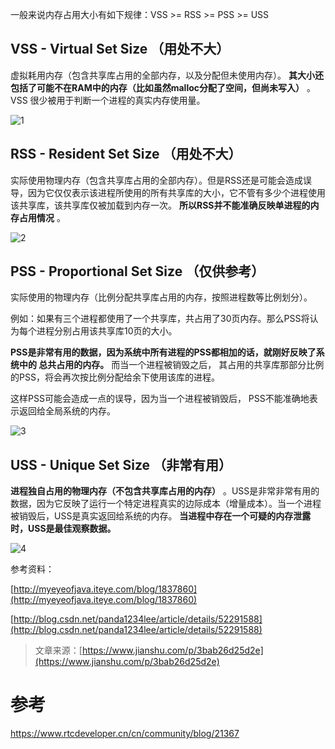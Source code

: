 

一般来说内存占用大小有如下规律：VSS >= RSS >= PSS >= USS

## **VSS - Virtual Set Size （用处不大）**

虚拟耗用内存（包含共享库占用的全部内存，以及分配但未使用内存）。 **其大小还包括了可能不在RAM中的内存（比如虽然malloc分配了空间，但尚未写入）** 。VSS 很少被用于判断一个进程的真实内存使用量。

![1](https://web-cdn.agora.io/original/2X/6/643295a4923f7cc9779dd9a4398bd1667c5acd2b.png)

## **RSS - Resident Set Size （用处不大）**

实际使用物理内存（包含共享库占用的全部内存）。但是RSS还是可能会造成误导，因为它仅仅表示该进程所使用的所有共享库的大小，它不管有多少个进程使用该共享库，该共享库仅被加载到内存一次。 **所以RSS并不能准确反映单进程的内存占用情况** 。

![2](https://web-cdn.agora.io/original/2X/8/8b7766fd5631b1f18caad0c764fd96a06ee114b9.png)

## **PSS - Proportional Set Size （仅供参考）**

实际使用的物理内存（比例分配共享库占用的内存，按照进程数等比例划分）。

例如：如果有三个进程都使用了一个共享库，共占用了30页内存。那么PSS将认为每个进程分别占用该共享库10页的大小。

**PSS是非常有用的数据，因为系统中所有进程的PSS都相加的话，就刚好反映了系统中的 总共占用的内存。** 而当一个进程被销毁之后， 其占用的共享库那部分比例的PSS，将会再次按比例分配给余下使用该库的进程。

这样PSS可能会造成一点的误导，因为当一个进程被销毁后， PSS不能准确地表示返回给全局系统的内存。

![3](https://web-cdn.agora.io/original/2X/9/9c33d62c30b217c12f2c2d7b1876f9cf7878eff1.png)

## **USS - Unique Set Size （非常有用）**

**进程独自占用的物理内存（不包含共享库占用的内存）** 。USS是非常非常有用的数据，因为它反映了运行一个特定进程真实的边际成本（增量成本）。当一个进程被销毁后，USS是真实返回给系统的内存。 **当进程中存在一个可疑的内存泄露时，USS是最佳观察数据。**

![4](https://web-cdn.agora.io/original/2X/c/c2fd16b3461a25a1072774d0f76242ea3cb0ba20.png)

参考资料：

[http://myeyeofjava.iteye.com/blog/1837860](http://myeyeofjava.iteye.com/blog/1837860)

[http://blog.csdn.net/panda1234lee/article/details/52291588](http://blog.csdn.net/panda1234lee/article/details/52291588)

> 文章来源：[https://www.jianshu.com/p/3bab26d25d2e](https://www.jianshu.com/p/3bab26d25d2e)
> 
# 参考
https://www.rtcdeveloper.cn/cn/community/blog/21367
